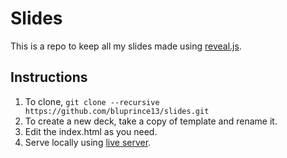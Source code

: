 # Slides

This is a repo to keep all my slides made using
[reveal.js](https://revealjs.com/).

## Instructions

1. To clone, `git clone --recursive https://github.com/bluprince13/slides.git`
2. To create a new deck, take a copy of template and rename it.
3. Edit the index.html as you need.
4. Serve locally using
   [live server](https://github.com/ritwickdey/vscode-live-server).
